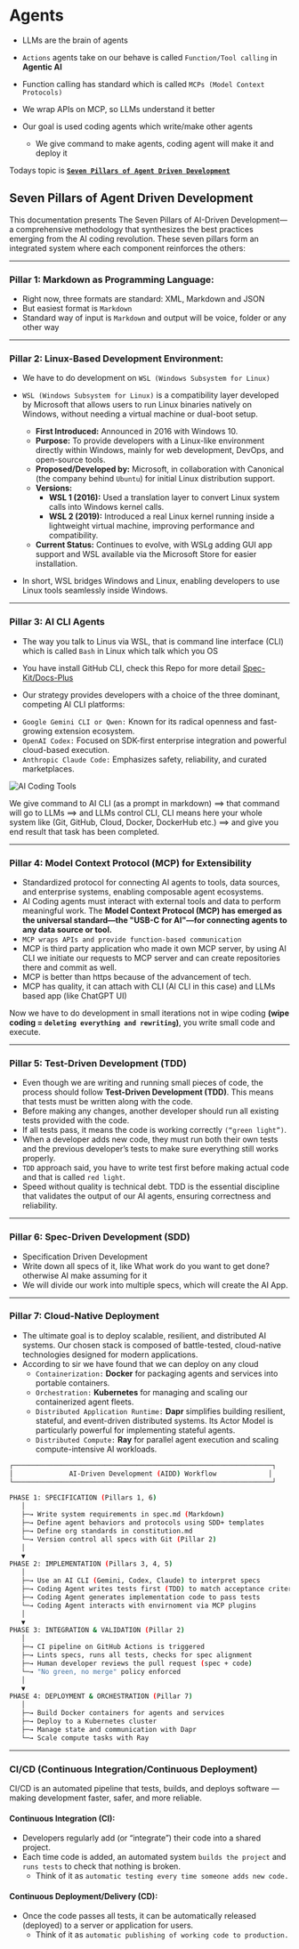 # **Agents**

- LLMs are the brain of agents
- `Actions` agents take on our behave is called `Function/Tool calling` in **Agentic AI**
- Function calling has standard which is called `MCPs (Model Context Protocols)`
- We wrap APIs on MCP, so LLMs understand it better

- Our goal is used coding agents which write/make other agents
    - We give command to make agents, coding agent will make it and deploy it

Todays topic is [**`Seven Pillars of Agent Driven Development`**](https://github.com/panaversity/spec-kit-plus/blob/main/docs-plus/readme.md#the-seven-pillars-framework)

## **Seven Pillars of Agent Driven Development**

This documentation presents The Seven Pillars of AI-Driven Development—a comprehensive methodology that synthesizes the best practices emerging from the AI coding revolution. These seven pillars form an integrated system where each component reinforces the others:

---

### **Pillar 1: Markdown as Programming Language:**
- Right now, three formats are standard: XML, Markdown and JSON
- But easiest format is `Markdown`
- Standard way of input is `Markdown` and output will be voice, folder or any other way

---

### **Pillar 2: Linux-Based Development Environment:**
- We have to do development on `WSL (Windows Subsystem for Linux)`
- `WSL (Windows Subsystem for Linux)` is a compatibility layer developed by Microsoft that allows users to run Linux binaries natively on Windows, without needing a virtual machine or dual-boot setup.
    * **First Introduced:** Announced in 2016 with Windows 10.
    * **Purpose:** To provide developers with a Linux-like environment directly within Windows, mainly for web development, DevOps, and open-source tools.
    * **Proposed/Developed by:** Microsoft, in collaboration with Canonical (the company behind `Ubuntu`) for initial Linux distribution support.
    * **Versions:**
        - **WSL 1 (2016):** Used a translation layer to convert Linux system calls into Windows kernel calls.
        - **WSL 2 (2019):** Introduced a real Linux kernel running inside a lightweight virtual machine, improving performance and compatibility.
    * **Current Status:** Continues to evolve, with WSLg adding GUI app support and WSL available via the Microsoft Store for easier installation.

- In short, WSL bridges Windows and Linux, enabling developers to use Linux tools seamlessly inside Windows.

---

### **Pillar 3: AI CLI Agents**
- The way you talk to Linus via WSL, that is command line interface (CLI) which is called `Bash` in Linux which talk which you OS
- You have install GitHub CLI, check this Repo for more detail [Spec-Kit/Docs-Plus](https://github.com/panaversity/spec-kit-plus/tree/main/docs-plus)

- Our strategy provides developers with a choice of the three dominant, competing AI CLI platforms:

* `Google Gemini CLI or Qwen:` Known for its radical openness and fast-growing extension ecosystem.
* `OpenAI Codex:` Focused on SDK-first enterprise integration and powerful cloud-based execution.
* `Anthropic Claude Code:` Emphasizes safety, reliability, and curated marketplaces.

![AI Coding Tools](assets/AI%20Coding%20Tools.jpg)

We give command to AI CLI (as a prompt in markdown) ==> that command will go to LLMs ==> and LLMs control CLI, CLI means here your whole system like (Git, GitHub, Cloud, Docker, DockerHub etc.) ==> and give you end result that task has been completed.

---

### **Pillar 4: Model Context Protocol (MCP) for Extensibility**

- Standardized protocol for connecting AI agents to tools, data sources, and enterprise systems, enabling composable agent ecosystems.
- AI Coding agents must interact with external tools and data to perform meaningful work. The **Model Context Protocol (MCP) has emerged as the universal standard—the "USB-C for AI"—for connecting agents to any data source or tool.**
- `MCP wraps APIs and provide function-based communication`
- MCP is third party application who made it own MCP server, by using AI CLI we initiate our requests to MCP server and can create repositories there and commit as well.
- MCP is better than https because of the advancement of tech.
- MCP has quality, it can attach with CLI (AI CLI in this case) and LLMs based app (like ChatGPT UI)

Now we have to do development in small iterations not in wipe coding **(wipe coding = `deleting everything and rewriting`)**, you write small code and execute.

---

### **Pillar 5: Test-Driven Development (TDD)**

- Even though we are writing and running small pieces of code, the process should follow **Test-Driven Development (TDD)**. This means that tests must be written along with the code.
- Before making any changes, another developer should run all existing tests provided with the code.
- If all tests pass, it means the code is working correctly `(“green light”)`.
- When a developer adds new code, they must run both their own tests and the previous developer’s tests to make sure everything still works properly.
- `TDD` approach said, you have to write test first before making actual code and that is called `red light`.
- Speed without quality is technical debt. TDD is the essential discipline that validates the output of our AI agents, ensuring correctness and reliability.

---

### **Pillar 6: Spec-Driven Development (SDD)**

- Specification Driven Development
- Write down all specs of it, like What work do you want to get done? otherwise AI make assuming for it
- We will divide our work into multiple specs, which will create the AI App.

---

### **Pillar 7: Cloud-Native Deployment**

- The ultimate goal is to deploy scalable, resilient, and distributed AI systems. Our chosen stack is composed of battle-tested, cloud-native technologies designed for modern applications.
- According to sir we have found that we can deploy on any cloud
    * `Containerization:` **Docker** for packaging agents and services into portable containers.
    * `Orchestration:` **Kubernetes** for managing and scaling our containerized agent fleets.
    * `Distributed Application Runtime:` **Dapr** simplifies building resilient, stateful, and event-driven distributed systems. Its Actor Model is particularly powerful for implementing stateful agents.
    * `Distributed Compute:` **Ray** for parallel agent execution and scaling compute-intensive AI workloads.

```bash
┌─────────────────────────────────────────────────────────────────┐
│              AI-Driven Development (AIDD) Workflow             │
└─────────────────────────────────────────────────────────────────┘

PHASE 1: SPECIFICATION (Pillars 1, 6)
   │
   ├─→ Write system requirements in spec.md (Markdown)
   ├─→ Define agent behaviors and protocols using SDD+ templates
   ├─→ Define org standards in constitution.md
   └─→ Version control all specs with Git (Pillar 2)
   │
   ▼
PHASE 2: IMPLEMENTATION (Pillars 3, 4, 5)
   │
   ├─→ Use an AI CLI (Gemini, Codex, Claude) to interpret specs
   ├─→ Coding Agent writes tests first (TDD) to match acceptance criteria
   ├─→ Coding Agent generates implementation code to pass tests
   └─→ Coding Agent interacts with envirnoment via MCP plugins
   │
   ▼
PHASE 3: INTEGRATION & VALIDATION (Pillar 2)
   │
   ├─→ CI pipeline on GitHub Actions is triggered
   ├─→ Lints specs, runs all tests, checks for spec alignment
   ├─→ Human developer reviews the pull request (spec + code)
   └─→ "No green, no merge" policy enforced
   │
   ▼
PHASE 4: DEPLOYMENT & ORCHESTRATION (Pillar 7)
   │
   ├─→ Build Docker containers for agents and services
   ├─→ Deploy to a Kubernetes cluster
   ├─→ Manage state and communication with Dapr
   └─→ Scale compute tasks with Ray
```
---

### CI/CD (Continuous Integration/Continuous Deployment)
CI/CD is an automated pipeline that tests, builds, and deploys software — making development faster, safer, and more reliable.

#### **Continuous Integration (CI):**
- Developers regularly add (or “integrate”) their code into a shared project.
- Each time code is added, an automated system `builds the project` and `runs tests` to check that nothing is broken.
    * Think of it as `automatic testing every time someone adds new code.`

#### **Continuous Deployment/Delivery (CD):**
- Once the code passes all tests, it can be automatically released (deployed) to a server or application for users.
    * Think of it as `automatic publishing of working code to production.`